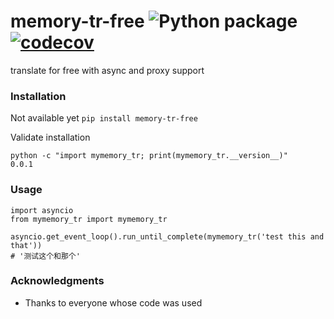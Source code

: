 # memory-tr-free ![Python package](https://github.com/ffreemt/memory-tr-free/workflows/Python3.6|3.7%20package/badge.svg) [![codecov](https://codecov.io/gh/ffreemt/memory-tr-free/branch/master/graph/badge.svg)](https://codecov.io/gh/ffreemt/memory-tr-free)
translate for free with async and proxy support

### Installation
Not available yet
```pip install memory-tr-free```

Validate installation
```
python -c "import mymemory_tr; print(mymemory_tr.__version__)"
0.0.1
```

### Usage

```
import asyncio
from mymemory_tr import mymemory_tr

asyncio.get_event_loop().run_until_complete(mymemory_tr('test this and that'))
# '测试这个和那个'
```

### Acknowledgments

* Thanks to everyone whose code was used
